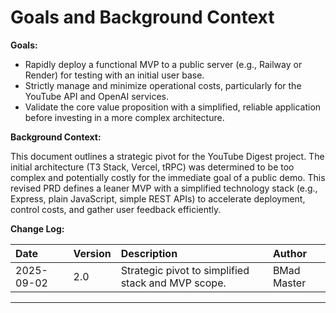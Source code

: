 # **Goals and Background Context**

**Goals:**

*   Rapidly deploy a functional MVP to a public server (e.g., Railway or Render) for testing with an initial user base.
*   Strictly manage and minimize operational costs, particularly for the YouTube API and OpenAI services.
*   Validate the core value proposition with a simplified, reliable application before investing in a more complex architecture.

**Background Context:**

This document outlines a strategic pivot for the YouTube Digest project. The initial architecture (T3 Stack, Vercel, tRPC) was determined to be too complex and potentially costly for the immediate goal of a public demo. This revised PRD defines a leaner MVP with a simplified technology stack (e.g., Express, plain JavaScript, simple REST APIs) to accelerate deployment, control costs, and gather user feedback efficiently.

**Change Log:**

| Date       | Version | Description                                        | Author      |
| :--------- | :------ | :------------------------------------------------- | :---------- |
| 2025-09-02 | 2.0     | Strategic pivot to simplified stack and MVP scope. | BMad Master |

---
